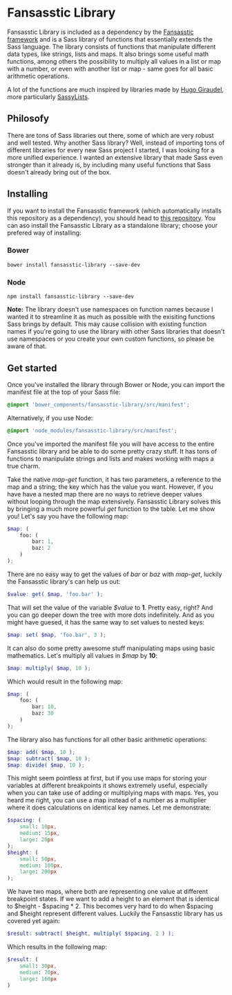 Fansasstic Library
======

Fansasstic Library is included as a dependency by the [Fansasstic framework](http://github.com/flugger/fansasstic) and is a Sass library of functions that essentially extends the Sass language. The library consists of functions that manipulate different data types, like strings, lists and maps. It also brings some useful math functions, among others the possibility to multiply all values in a list or map with a number, or even with another list or map - same goes for all basic arithmetic operations. 

A lot of the functions are much inspired by libraries made by [Hugo Giraudel](https://github.com/HugoGiraudel), more particularly [SassyLists](https://github.com/at-import/SassyLists).

## Philosofy
There are tons of Sass libraries out there, some of which are very robust and well tested. Why another Sass library? Well, instead of importing tons of different libraries for every new Sass project I started, I was looking for a more unified experience. I wanted an extensive library that made Sass even stronger than it already is, by including many useful functions that Sass doesn't already bring out of the box. 

## Installing
If you want to install the Fansasstic framework (which automatically installs this repository as a dependency), you should head to [this repository](http://github.com/flugger/fansasstic). You can aso install the Fansasstic Library as a standalone library; choose your prefered way of installing:

### Bower
```
bower install fansasstic-library --save-dev
```

### Node
```
npm install fansasstic-library --save-dev
```

__Note:__ The library doesn't use namespaces on function names because I wanted it to streamline it as much as possible with the exisiting functions Sass brings by default. This may cause collision with existing function names if you're going to use the library with other Sass libraries that doesn't use namespaces or you create your own custom functions, so please be aware of that.

## Get started
Once you've installed the library through Bower or Node, you can import the manifest file at the top of your Sass file:

```scss
@import 'bower_components/fansasstic-library/src/manifest';
```

Alternatively, if you use Node:

```scss
@import 'node_modules/fansasstic-library/src/manifest';
```

Once you've imported the manifest file you will have access to the entire Fansasstic library and be able to do some pretty crazy stuff. It has tons of functions to manipulate strings and lists and makes working with maps a true charm.

Take the native _map-get_ function, it has two parameters, a reference to the map and a string; the key which has the value you want. However, if you have have a nested map there are no ways to retrieve deeper values without looping through the map extensively. Fansasstic Library solves this by bringing a much more powerful _get_ function to the table. Let me show you! Let's say you have the following map:

```scss
$map: (
    foo: (
        bar: 1,
        baz: 2
    )
);
```

There are no easy way to get the values of _bar_ or _baz_ with _map-get_, luckily the Fansasstic library's can help us out:

```scss
$value: get( $map, 'foo.bar' );
```

That will set the value of the variable _$value_ to __1__. Pretty easy, right? And you can go deeper down the tree with more dots indefinitely. And as you might have guesed, it has the same way to set values to nested keys:

```scss
$map: set( $map, 'foo.bar', 3 );
```

It can also do some pretty awesome stuff manipulating maps using basic mathematics. Let's multiply all values in _$map_ by __10__:

```scss
$map: multiply( $map, 10 );
```

Which would result in the following map:

```scss
$map: (
    foo: (
        bar: 10,
        baz: 30
    )
);
```

The library also has functions for all other basic arithmetic operations:

```scss
$map: add( $map, 10 );
$map: subtract( $map, 10 );
$map: divide( $map, 10 );
```

This might seem pointless at first, but if you use maps for storing your variables at different breakpoints it shows extremely useful, especially when you can take use of adding or multiplying maps with maps. Yes, you heard me right, you can use a map instead of a number as a multiplier where it does calculations on identical key names. Let me demonstrate:

```scss
$spacing: (
    small: 10px,
    medium: 15px,
    large: 20px
);
$height: (
    small: 50px,
    medium: 100px,
    large: 200px
);
```

We have two maps, where both are representing one value at different breakpoint states. If we want to add a height to an element that is identical to $height - $spacing * 2. This becomes very hard to do when $spacing and $height represent different values. Luckily the Fansasstic library has us covered yet again:

```scss
$result: subtract( $height, multiply( $spacing, 2 ) );
```

Which results in the following map:

```scss
$result: (
    small: 30px,
    medium: 70px,
    large: 160px
)
```

